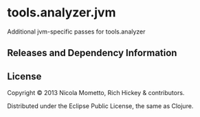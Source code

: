 # tools.analyzer.jvm

Additional jvm-specific passes for tools.analyzer

## Releases and Dependency Information



## License

Copyright © 2013 Nicola Mometto, Rich Hickey & contributors.

Distributed under the Eclipse Public License, the same as Clojure.

